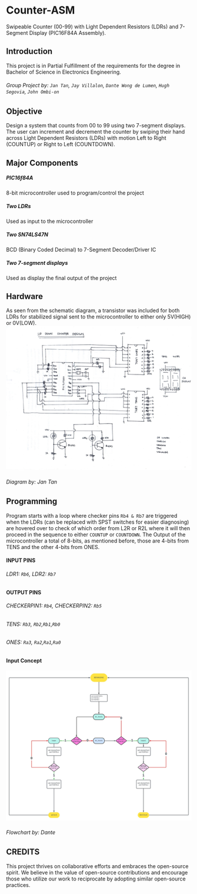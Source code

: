 # Counter-ASM
Swipeable Counter (00-99) with Light Dependent Resistors (LDRs) and 7-Segment Display (PIC16F84A Assembly).

## Introduction
This project is in Partial Fulfillment of the requirements for the degree in Bachelor of Science in Electronics Engineering.
###### Group Project by: `Jan Tan`, `Jay Villalon`, `Dante Wong de Lumen`, `Hugh Segovia`, `John Ombi-on`

## Objective
Design a system that counts from 00 to 99 using two 7-segment displays. The user can increment and decrement the counter by swiping their hand across Light Dependent Resistors (LDRs) with motion Left to Right (COUNTUP) or Right to Left (COUNTDOWN).

## Major Components
##### PIC16f84A
8-bit microcontroller used to program/control the project
##### Two LDRs
Used as input to the microcontroller
##### Two SN74LS47N
BCD (Binary Coded Decimal) to 7-Segment Decoder/Driver IC
##### Two 7-segment displays
Used as display the final output of the project

## Hardware
As seen from the schematic diagram, a transistor was included for both LDRs for stabilized signal sent to the microcontroller to either only 5V(HIGH) or 0V(LOW).
![Schematic Diagram](https://github.com/wongddl/Counter-ASM/blob/main/Images/UPDOWN%20schematic.jpg)
###### Diagram by: Jan Tan

## Programming
Program starts with a loop where checker pins `Rb4 & Rb7` are triggered when the LDRs (can be replaced with SPST switches for easier diagnosing) are hovered over to check of which order from L2R or R2L where it will then proceed in the sequence to either `COUNTUP` or `COUNTDOWN`. The Output of the microcontroller a total of 8-bits, as mentioned before, those are 4-bits from TENS and the other 4-bits from ONES.
#### INPUT PINS
###### LDR1: `Rb6`, LDR2: `Rb7`
#### OUTPUT PINS
###### CHECKERPIN1: `Rb4`, CHECKERPIN2: `Rb5`
###### TENS: `Rb3`, `Rb2`,`Rb1`,`Rb0`
###### ONES: `Ra3`, `Ra2`,`Ra1`,`Ra0`

#### Input Concept
![Counter input algorithm](https://github.com/wongddl/Counter-ASM/blob/main/Images/COUNTER.jpeg)
###### Flowchart by: Dante


## CREDITS
This project thrives on collaborative efforts and embraces the open-source spirit. We believe in the value of open-source contributions and encourage those who utilize our work to reciprocate by adopting similar open-source practices.


